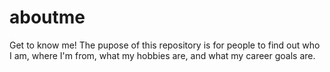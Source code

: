 # aboutme
Get to know me!
The pupose of this repository is for people to find out who I am, where I'm from, what my hobbies are, and what my career goals are. 
